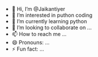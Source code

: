 - 👋 Hi, I’m @Jaikantiyer
- 👀 I’m interested in puthon coding
- 🌱 I’m currently learning python
- 💞️ I’m looking to collaborate on ...
- 📫 How to reach me ...
- 😄 Pronouns: ...
- ⚡ Fun fact: ...

<!---
Jaikantiyer/Jaikantiyer is a ✨ special ✨ repository because its `README.md` (this file) appears on your GitHub profile.
You can click the Preview link to take a look at your changes.
--->
